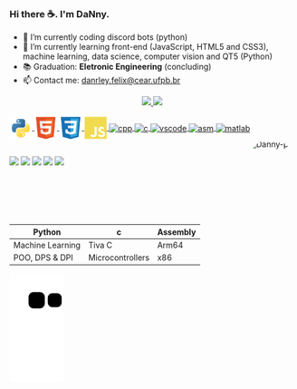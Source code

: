 ### Hi there ☕. I'm DaNny.

- 🔭 I’m currently coding discord bots (python)
- 🌱 I’m currently learning front-end (JavaScript, HTML5 and CSS3), machine learning, data science, computer vision and QT5 (Python)
- 📚 Graduation: <b>Eletronic Engineering</b> (concluding)
- 📫 Contact me: danrley.felix@cear.ufpb.br

<div align="center">
  <a href="https://github.com/DanrleyFelix">
  <img height="160em" src="https://github-readme-stats.vercel.app/api?username=DanrleyFelix&show_icons=true&theme=dark&include_all_commits=true&count_private=true"/>
  <img height="160em" src="https://github-readme-stats.vercel.app/api/top-langs/?username=DanrleyFelix&layout=compact&langs_count=7&theme=dark"/>
</div>
</div>
<div style="display: inline_block"><br>
  <img align="center" alt="Python" height="40" width="40" src="https://raw.githubusercontent.com/devicons/devicon/master/icons/python/python-original.svg">
  <img align="center" alt="HTML" height="40" width="40" src="https://raw.githubusercontent.com/devicons/devicon/master/icons/html5/html5-original.svg">
  <img align="center" alt="CSS" height="40" width="40" src="https://raw.githubusercontent.com/devicons/devicon/master/icons/css3/css3-original.svg">
  <img align="center" alt="Js" height="40" width="40" src="https://raw.githubusercontent.com/devicons/devicon/master/icons/javascript/javascript-plain.svg">
  <a href="">
    <img src="https://github.com/get-icon/geticon/blob/master/icons/c-plusplus.svg" alt="cpp" align="center" width="40" height="40 />
  </a>
  <a href="">
    <img src="https://github.com/get-icon/geticon/blob/master/icons/c.svg" align="center" alt="c" width="40" height="40"/>
  </a>
  <a href="https://code.visualstudio.com/">
    <img src="https://cdn.jsdelivr.net/gh/devicons/devicon/icons/vscode/vscode-original.svg" alt="vscode" align="center" width="40" height="40"/>
   </a>
   <a href="">
      <img src="https://github.com/get-icon/geticon/blob/master/icons/assembly.svg" alt="asm" align="center" width="40" height="40"/>
   </a>
  <a href="https://www.mathworks.com/products/matlab.html">
    <img align="center" alt="matlab" height="40" width="40" src="https://upload.wikimedia.org/wikipedia/commons/2/21/Matlab_Logo.png">
  </a>
  <img align="right" alt="Danny-pic" height="150" style="border-radius:50px;" 
       src="https://media.discordapp.net/attachments/853829396203700247/938315485760602132/Desenho-de-Coffe-PNG.png?width=665&height=670">
</div>
  
  ##
 
<div> 
  <a href="https://www.youtube.com/channel/UCMozFNrBh5qvUKq0hlFfeew" target="_blank"><img src="https://img.shields.io/badge/YouTube-FF0000?style=for-the-badge&logo=youtube&logoColor=white" target="_blank"></a>
  <a href="https://www.instagram.com/danrley.felix" target="_blank"><img src="https://img.shields.io/badge/-Instagram-%23E4405F?style=for-the-badge&logo=instagram&logoColor=white" target="_blank"></a>
 <a href="https://discord.gg/xYhSWVn" target="_blank"><img src="https://img.shields.io/badge/Discord-7289DA?style=for-the-badge&logo=discord&logoColor=white" target="_blank"></a> 
  <a href = "mailto:danrley.felix@cear.ufpb.br"><img src="https://img.shields.io/badge/-Gmail-%23333?style=for-the-badge&logo=gmail&logoColor=white" target="_blank"></a>
  <a href="https://www.linkedin.com/in/danrley-felix-083674169/" target="_blank"><img src="https://img.shields.io/badge/-LinkedIn-%230077B5?style=for-the-badge&logo=linkedin&logoColor=white" target="_blank"></a>
</div>

  ##
  
| Python                           | c                   | Assembly        |  
| -------------------------------- | ------------------- | --------------- 
| Machine Learning                 | Tiva C              | Arm64           |
| POO, DPS & DPI                   | Microcontrollers    | x86             | 


![Snake animation](https://github.com/DanrleyFelix/DanrleyFelix/blob/output/github-contribution-grid-snake.svg)
